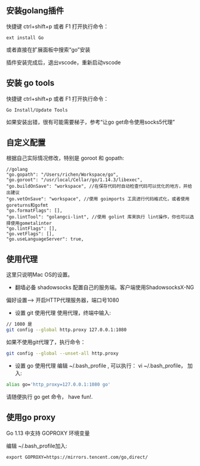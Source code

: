 ## 安装golang插件

快捷键 ctrl+shift+p 或者 F1 打开执行命令：

```
ext install Go
```

或者直接在扩展面板中搜索“go”安装

插件安装完成后，退出vscode，重新启动vscode

## 安装 go tools

快捷键 ctrl+shift+p 或者 F1 打开执行命令：

```
Go Install/Update Tools
```

如果安装出错，很有可能需要梯子，参考“让go get命令使用socks5代理”

## 自定义配置

根据自己实际情况修改，特别是 goroot 和 gopath:

```
//golang
"go.gopath": "/Users/richen/Workspace/go",
"go.goroot": "/usr/local/Cellar/go/1.14.3/libexec",
"go.buildOnSave": "workspace", //在保存代码时自动检查代码可以优化的地方，并给出建议
"go.vetOnSave": "workspace", //使用 goimports 工具进行代码格式化，或者使用 goreturns和gofmt
"go.formatFlags": [],
"go.lintTool": "golangci-lint", //使用 golint 库来执行 lint操作，你也可以选择使用gometalinter
"go.lintFlags": [],
"go.vetFlags": [],
"go.useLanguageServer": true,

```

## 使用代理

这里只说明Mac OS的设置。

* 翻墙必备 shadowsocks
配置自己的服务端。客户端使用ShadowsocksX-NG

偏好设置--> 开启HTTP代理服务器，端口号1080

* 设置 git 使用代理
使用代理，终端中输入:

```bash
// 1080 是
git config --global http.proxy 127.0.0.1:1080 
```
如果不使用git代理了，执行命令：

```bash
git config --global --unset-all http.proxy
```

* 设置 go 使用代理
编辑 ~/.bash_profile , 可以执行： vi ~/.bash\_profile， 加入:

```bash
alias go='http_proxy=127.0.0.1:1080 go'
```


请随便执行 go get 命令， have fun!.

## 使用go proxy
Go 1.13 中支持 GOPROXY 环境变量

编辑 ~/.bash_profile加入:
```
export GOPROXY=https://mirrors.tencent.com/go,direct/
```
